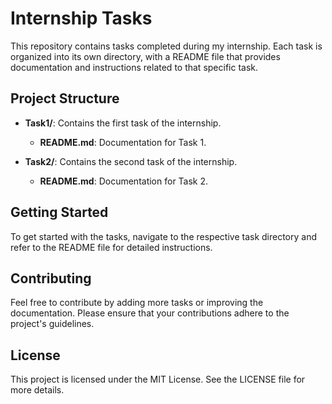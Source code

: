 # Internship Tasks

This repository contains tasks completed during my internship. Each task is organized into its own directory, with a README file that provides documentation and instructions related to that specific task.

## Project Structure

- **Task1/**: Contains the first task of the internship.
  - **README.md**: Documentation for Task 1.
  
- **Task2/**: Contains the second task of the internship.
  - **README.md**: Documentation for Task 2.

## Getting Started

To get started with the tasks, navigate to the respective task directory and refer to the README file for detailed instructions.

## Contributing

Feel free to contribute by adding more tasks or improving the documentation. Please ensure that your contributions adhere to the project's guidelines.

## License

This project is licensed under the MIT License. See the LICENSE file for more details.